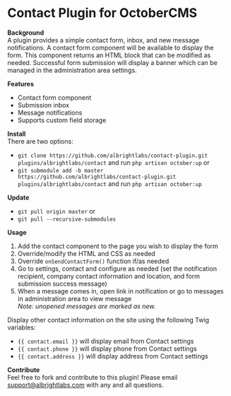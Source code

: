# Contact Plugin for OctoberCMS

**Background**  
A plugin provides a simple contact form, inbox, and new message notifications. A contact form component will be available to display the form. This component returns an HTML block that can be modified as needed. Successful form submission will display a banner which can be managed in the administration area settings.  

**Features**  
- Contact form component
- Submission inbox
- Message notifications
- Supports custom field storage

**Install**  
There are two options:
- `git clone https://github.com/albrightlabs/contact-plugin.git plugins/albrightlabs/contact` and run `php artisan october:up` or
- `git submodule add -b master https://github.com/albrightlabs/contact-plugin.git plugins/albrightlabs/contact` and run `php artisan october:up`

**Update**  
- `git pull origin master` or
- `git pull --recursive-submodules`

**Usage**  
1. Add the contact component to the page you wish to display the form
2. Override/modify the HTML and CSS as needed
3. Override `onSendContactForm()` function if/as needed
4. Go to settings, contact and configure as needed (set the notification recipient, company contact information and location, and form submission success message)
5. When a message comes in, open link in notification or go to messages in administration area to view message  
*Note: unopened messages are marked as new.*  

Display other contact information on the site using the following Twig variables:
* `{{ contact.email }}` will display email from Contact settings
* `{{ contact.phone }}` will display phone from Contact settings
* `{{ contact.address }}` will display address from Contact settings

**Contribute**  
Feel free to fork and contribute to this plugin! Please email support@albrightlabs.com with any and all questions.
